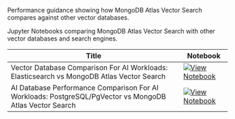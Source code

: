 Performance guidance showing how MongoDB Atlas Vector Search compares against other vector databases.

Jupyter Notebooks comparing MongoDB Atlas Vector Search with other vector databases and search engines.

| Title | Notebook |
|-------|-------|
| Vector Database Comparison For AI Workloads: Elasticsearch vs MongoDB Atlas Vector Search | [![View Notebook](https://img.shields.io/badge/view-notebook-orange?logo=jupyter)](https://colab.research.google.com/github/mongodb-developer/GenAI-Showcase/blob/main/notebooks/performance_guidance/ai_workload_database_architecture_mongodb_elastic.ipynb) |
| AI Database Performance Comparison For AI Workloads: PostgreSQL/PgVector vs MongoDB Atlas Vector Search | [![View Notebook](https://img.shields.io/badge/view-notebook-orange?logo=jupyter)](https://colab.research.google.com/github/mongodb-developer/GenAI-Showcase/blob/main/notebooks/performance_guidance/vector_database_performance_guidance_mongondb_pgvector.ipynb) |
